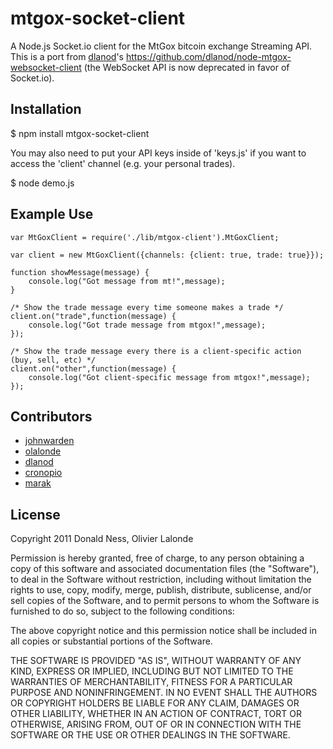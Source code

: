 mtgox-socket-client
===========================

A Node.js Socket.io client for the MtGox bitcoin exchange Streaming API. This is a port from [dlanod](https://github.com/dlanod)'s https://github.com/dlanod/node-mtgox-websocket-client (the WebSocket API is now deprecated in favor of Socket.io).

Installation
------------

$ npm install mtgox-socket-client

You may also need to put your API keys inside of 'keys.js' if you want to access the 'client' channel (e.g. your personal trades).

$ node demo.js

Example Use
------------

	var MtGoxClient = require('./lib/mtgox-client').MtGoxClient;

	var client = new MtGoxClient({channels: {client: true, trade: true}});

	function showMessage(message) {
		console.log("Got message from mt!",message);
	}

	/* Show the trade message every time someone makes a trade */
	client.on("trade",function(message) {
		console.log("Got trade message from mtgox!",message);	
	});

	/* Show the trade message every there is a client-specific action (buy, sell, etc) */
	client.on("other",function(message) {
		console.log("Got client-specific message from mtgox!",message);	
	});


Contributors
------------

* [johnwarden](https://github.com/johnwarden)
* [olalonde](https://github.com/olalonde)
* [dlanod](https://github.com/dlanod)
* [cronopio](https://github.com/cronopio)
* [marak](https://github.com/marak)

License
-------

Copyright 2011 Donald Ness, Olivier Lalonde

Permission is hereby granted, free of charge, to any person obtaining a copy of this software and associated documentation files (the "Software"), to deal in the Software without restriction, including without limitation the rights to use, copy, modify, merge, publish, distribute, sublicense, and/or sell copies of the Software, and to permit persons to whom the Software is furnished to do so, subject to the following conditions:

The above copyright notice and this permission notice shall be included in all copies or substantial portions of the Software.

THE SOFTWARE IS PROVIDED "AS IS", WITHOUT WARRANTY OF ANY KIND, EXPRESS OR IMPLIED, INCLUDING BUT NOT LIMITED TO THE WARRANTIES OF MERCHANTABILITY, FITNESS FOR A PARTICULAR PURPOSE AND NONINFRINGEMENT. IN NO EVENT SHALL THE AUTHORS OR COPYRIGHT HOLDERS BE LIABLE FOR ANY CLAIM, DAMAGES OR OTHER LIABILITY, WHETHER IN AN ACTION OF CONTRACT, TORT OR OTHERWISE, ARISING FROM, OUT OF OR IN CONNECTION WITH THE SOFTWARE OR THE USE OR OTHER DEALINGS IN THE SOFTWARE.
